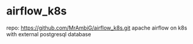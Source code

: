 # airflow_k8s
repo:
    https://github.com/MrAmbiG/airflow_k8s.git
apache airflow on k8s with external postgresql database
